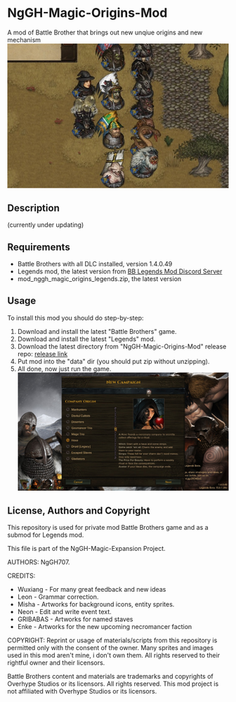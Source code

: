 # NgGH-Magic-Origins-Mod
A mod of Battle Brother that brings out new unqiue origins and new mechanism
![NgGH-Magic-Origins-Mod](!info/display_01.jpeg "NgGH-Magic-Origins-Mod repo: Play Battle Brothers using extraordinary character")

## Description
(currently under updating)

## Requirements
* Battle Brothers with all DLC installed, version 1.4.0.49
* Legends mod, the latest version from [BB Legends Mod Discord Server](https://discord.gg/aErQSMhZ)
* mod_nggh_magic_origins_legends.zip, the latest version

## Usage
To install this mod you should do step-by-step:
1. Download and install the latest "Battle Brothers" game.
2. Download and install the latest "Legends" mod.
3. Download the latest directory from "NgGH-Magic-Origins-Mod" release repo: [release link](https://github.com/NgGH707/NgGH-Magic-Origins-Mod/releases/)
4. Put mod into the "data" dir (you should put zip without unzipping).
5. All done, now just run the game.
![Selection screen](!info/display_02.jpg "NgGH-Magic-Origins-Mod repo: Select new campaign to play.")

## License, Authors and Copyright

This repository is used for private mod Battle Brothers game and as a submod for Legends mod.

This file is part of the NgGH-Magic-Expansion Project. 

AUTHORS: NgGH707.

CREDITS:
* Wuxiang - For many great feedback and new ideas
* Leon - Grammar correction.
* Misha - Artworks for background icons, entity sprites.
* Neon - Edit and write event text.
* GRIBABAS - Artworks for named staves
* Enke - Artworks for the new upcoming necromancer faction

COPYRIGHT: Reprint or usage of materials/scripts from this repository is permitted only with the consent of the owner. Many sprites and images used in this mod aren't mine, i don't own them. All rights reserved to their rightful owner and their licensors.

Battle Brothers content and materials are trademarks and copyrights of Overhype Studios or its licensors. All rights reserved. This mod project is not affiliated with Overhype Studios or its licensors.